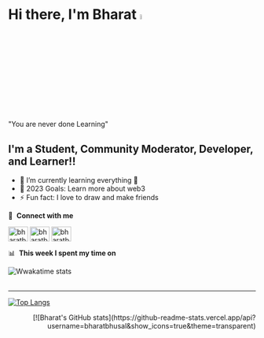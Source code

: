 # Hi there, I'm Bharat <img src="https://media.giphy.com/media/hvRJCLFzcasrR4ia7z/giphy.gif" width="5%"></a>
"You are never done Learning"
## I'm a Student, Community Moderator, Developer, and Learner!!

- 🌱 I’m currently learning everything 🤣
- 🥅 2023 Goals: Learn more about web3
- ⚡ Fun fact: I love to draw and make friends


🔗 &nbsp;**Connect with me**
<p align="left">
<a href="https://twitter.com/bharatbhusal02" target="blank"><img align="center" src="https://raw.githubusercontent.com/rahuldkjain/github-profile-readme-generator/master/src/images/icons/Social/twitter.svg" alt="bharatbhusal02" height="30" width="40" /></a>
<a href="https://linkedin.com/in/bharatbhusal" target="blank"><img align="center" src="https://raw.githubusercontent.com/rahuldkjain/github-profile-readme-generator/master/src/images/icons/Social/linked-in-alt.svg" alt="bharatbhusal" height="30" width="40" /></a>
<a href="https://instagram.com/bharatbhusal" target="blank"><img align="center" src="https://raw.githubusercontent.com/rahuldkjain/github-profile-readme-generator/master/src/images/icons/Social/instagram.svg" alt="bharatbhusal" height="30" width="40" /></a>
<p/>

📊 &nbsp;**This week I spent my time on**

![Wwakatime stats](https://github-readme-stats-taupe-two.vercel.app/api/wakatime?username=bharatbhusal&hide_title=true&hide_border=true&langs_count=5&bg_color=00000000&text_color=777&theme=transparent)
<br />
<br />

---
[![Top Langs](https://github-readme-stats.vercel.app/api/top-langs/?username=bharatbhusal&layout=compact&theme=transparent)](https://github.com/bharatbhusal/github-readme-stats)
<p align="right">
[![Bharat's GitHub stats](https://github-readme-stats.vercel.app/api?username=bharatbhusal&show_icons=true&theme=transparent)
<p/>
